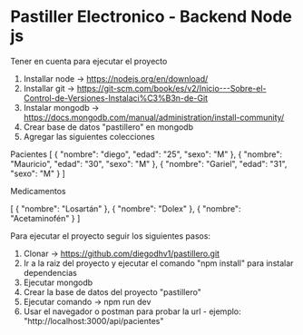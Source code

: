 # Pastiller Electronico - Backend Node js

Tener en cuenta para ejecutar el proyecto

1. Installar node -> https://nodejs.org/en/download/
2. Installar git -> https://git-scm.com/book/es/v2/Inicio---Sobre-el-Control-de-Versiones-Instalaci%C3%B3n-de-Git
3. Instalar mongodb -> https://docs.mongodb.com/manual/administration/install-community/
4. Crear base de datos "pastillero" en mongodb
5. Agregar las siguientes colecciones

Pacientes
[
  {
    "nombre": "diego",
    "edad": "25",
    "sexo": "M"
  },
  {
    "nombre": "Mauricio",
    "edad": "30",
    "sexo": "M"
  },
  {
    "nombre": "Gariel",
    "edad": "31",
    "sexo": "M"
  }
]

Medicamentos

[
  {
    "nombre": "Losartán"
  },
  {
    "nombre": "Dolex"
  },
  {
    "nombre": "Acetaminofén"
  }
]

Para ejecutar el proyecto seguir los siguientes pasos:

1. Clonar -> https://github.com/diegodhv1/pastillero.git
2. Ir a la raiz del proyecto y ejecutar el comando "npm install" para instalar dependencias
3. Ejecutar mongodb
4. Crear la base de datos del proyecto "pastillero"
4. Ejecutar comando -> npm run dev
5. Usar el navegador o postman para probar la url - ejemplo: "http://localhost:3000/api/pacientes"

